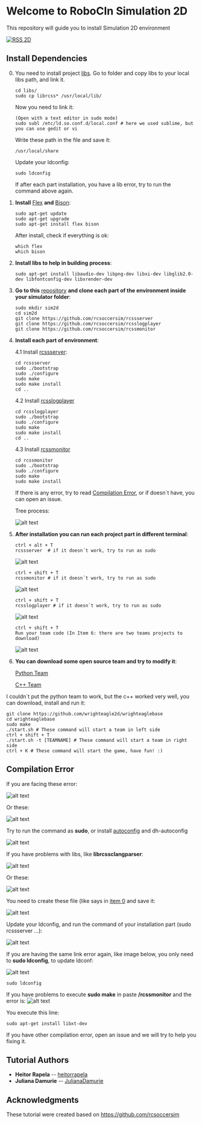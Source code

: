 
# Welcome to RoboCIn Simulation 2D

This repository will guide you to install Simulation 2D environment


[![RSS 2D](http://img.youtube.com/vi/Ptzv9NF9opM/0.jpg)](https://www.youtube.com/watch?v=Ptzv9NF9opM "Robot Soccer Simulator 2D")

## Install Dependencies

 0. You need to install project [libs](https://github.com/robocin/simulation-2d/tree/master/libs). Go to folder and copy
 libs to your local libs path, and link it.
 	
 		cd libs/
		sudo cp librcss* /usr/local/lib/

	Now you need to link it:

		(Open with a text editor in sudo mode)
		sudo subl /etc/ld.so.conf.d/local.conf # here we used sublime, but you can use gedit or vi

	Write these path in the file and save it:
	
		/usr/local/share

	Update your ldconfig:

		sudo ldconfig

	If after each part installation, you have a lib error, try to run the command above again.


 1. **Install** [Flex](https://github.com/westes/flex) **and** [Bison](https://www.gnu.org/software/bison/ ):
		
		sudo apt-get update
		sudo apt-get upgrade
		sudo apt-get install flex bison
		
	After install, check if everything is ok:

	    which flex
	    which bison

 2. **Install libs to help in building process**:
 
	    sudo apt-get install libaudio-dev libpng-dev libxi-dev libglib2.0-dev libfontconfig-dev libxrender-dev

 3. **Go to this** [repository](https://github.com/rcsoccersim/) **and clone each part of the environment inside your simulator folder**:
		
	    sudo mkdir sim2d
	    cd sim2d
	    git clone https://github.com/rcsoccersim/rcssserver
	    git clone https://github.com/rcsoccersim/rcsslogplayer
	    git clone https://github.com/rcsoccersim/rcssmonitor

 4. **Install each part of environment**:
 
	4.1 Install [rcssserver](https://github.com/rcsoccersim/rcssserver):
		
		cd rcssserver
		sudo ./bootstrap
	    sudo ./configure
	    sudo make
	    sudo make install
	    cd ..

	4.2 Install [rcsslogplayer](https://github.com/rcsoccersim/rcsslogplayer)

		cd rcsslogplayer
		sudo ./bootstrap
	    sudo ./configure
	    sudo make
	    sudo make install
	    cd ..
	
	4.3 Install [rcssmonitor](https://github.com/rcsoccersim/rcssmonitor)
	
		cd rcssmonitor
		sudo ./bootstrap
	    sudo ./configure
	    sudo make
	    sudo make install


	If there is any error, try to read [Compilation Error](https://github.com/robocin/simulation-2d#compilation-error), or if doesn´t have, you can open an issue.

	Tree process:
	
	![alt text](https://github.com/robocin/simulation-2d/blob/master/images/flowchartProcess.png)


 5. **After installation you can run each project part in different terminal**:
 
		ctrl + alt + T
	    rcssserver	# if it doesn´t work, try to run as sudo
    
	![alt text](https://github.com/robocin/simulation-2d/blob/master/images/rcssserver.png)


	    ctrl + shift + T
	    rcssmonitor # if it doesn´t work, try to run as sudo

	![alt text](https://github.com/robocin/simulation-2d/blob/master/images/rcssmonitor.png)

	    
	    ctrl + shift + T
	    rcsslogplayer # if it doesn´t work, try to run as sudo
	
	![alt text](https://github.com/robocin/simulation-2d/blob/master/images/rcsslogplayer.png)


	    ctrl + shift + T
	    Run your team code (In Item 6: there are two teams projects to download)

	![alt text](https://github.com/robocin/simulation-2d/blob/master/images/rcssteam.png)


 6. **You can download some open source team and try to modify it**:

	[Python Team](https://github.com/kengz/robocup-soccer)

	[C++ Team](https://github.com/wrighteagle2d/wrighteaglebase)

I couldn`t put the python team to work, but the c++  worked very well, you can download, install and run it:

	git clone https://github.com/wrighteagle2d/wrighteaglebase
	cd wrighteaglebase
	sudo make
	./start.sh # These command will start a team in left side
	ctrl + shift + T
	./start.sh -t [TEAMNAME] # These command will start a team in right side
	ctrl + K # These command will start the game, have fun! :)


## Compilation Error

If you are facing these error:

![alt text](https://github.com/robocin/simulation-2d/blob/master/images/errorImages/autoConfError.png)

Or these:

![alt text](https://github.com/robocin/simulation-2d/blob/master/images/errorImages/runAsSudo.png?raw=true)

Try to run the command as **sudo**, or install [autoconfig](https://askubuntu.com/questions/430706/installing-autotools-autoconf/638558) and dh-autoconfig

![alt text](https://github.com/robocin/simulation-2d/blob/master/images/errorImages/autoConfSudo.png)

If you have problems with libs, like **librcssclangparser**:

![alt text](https://github.com/robocin/simulation-2d/blob/master/images/errorImages/librcssparser.png)

Or these:

![alt text](https://github.com/robocin/simulation-2d/blob/master/images/errorImages/needToLink.png)

You need to create these file (like says in [item 0](https://github.com/robocin/simulation-2d#install-dependencies) and save it:

![alt text](https://github.com/robocin/simulation-2d/blob/master/images/errorImages/usrLocalShare.png)

Update your ldconfig, and run the command of your installation part (sudo rcssserver ...):

![alt text](https://github.com/robocin/simulation-2d/blob/master/images/errorImages/sudoLdConfig.png)


If you are having the same link error again, like image below, you only need to **sudo ldconfig**, to update ldconf:

![alt text](https://github.com/robocin/simulation-2d/blob/master/images/errorImages/trySudoLdConfigAgain.png)

	sudo ldconfig

If you have problems to execute **sudo make** in paste **/rcssmonitor** and the error is:
![alt text](https://github.com/robocin/simulation-2d/blob/master/images/errorImages/sudoMakeMonitor.png)

You execute this line:

	sudo apt-get install libxt-dev

If you have other compilation error, open an issue and we will try to help you fixing it.

## Tutorial Authors

* **Heitor Rapela** -- [heitorrapela](https://github.com/heitorrapela)
* **Juliana Damurie** -- [JulianaDamurie](https://github.com/JulianaDamurie)

## Acknowledgments

These tutorial were created based on https://github.com/rcsoccersim
